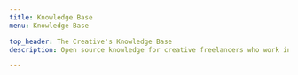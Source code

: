 ```yaml
---
title: Knowledge Base
menu: Knowledge Base

top_header: The Creative's Knowledge Base
description: Open source knowledge for creative freelancers who work in Switzerland.

---
```

